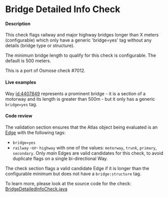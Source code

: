 # Bridge Detailed Info Check

#### Description

This check flags railway and major highway bridges longer than X meters (configurable) which only have a generic 'bridge=yes' tag without any details (bridge type or structure).

The minimum bridge length to qualify for this check is configurable. The default is 500 meters.

This is a port of Osmose check #7012.

#### Live examples

Way [id:4407849](https://www.openstreetmap.org/way/4407849) represents a prominent bridge - it is a section of a motorway and its length is greater than 500m - but it only has a generic `bridge=yes` tag.  

#### Code review

The validation section ensures that the Atlas object being evaluated is an [Edge](https://github.com/osmlab/atlas/blob/dev/src/main/java/org/openstreetmap/atlas/geography/atlas/items/Edge.java) with the following tags:
* `bridge=yes`
* `railway` -or- `highway` with one of the values: `motorway`, `trunk`, `primary`, `secondary`.
Only _main_ Edges are valid candidates for this check, to avoid duplicate flags on a single bi-directional Way.
 
The check section flags a valid candidate Edge if it is longer than the configurable minimum but does not have a `bridge:structure` tag.
 
To learn more, please look at the source code for the check:
[BridgeDetailedInfoCheck.java](../../src/main/java/org/openstreetmap/atlas/checks/validation/tag/BridgeDetailedInfoCheck.java)
